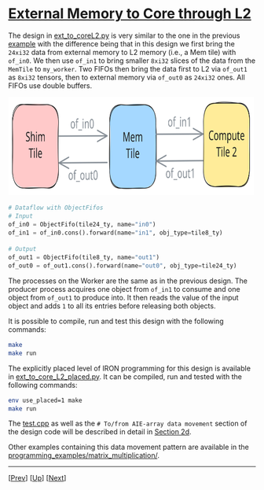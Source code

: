 <!---//===- README.md ---------------------------------------*- Markdown -*-===//
//
// This file is licensed under the Apache License v2.0 with LLVM Exceptions.
// See https://llvm.org/LICENSE.txt for license information.
// SPDX-License-Identifier: Apache-2.0 WITH LLVM-exception
//
// Copyright (C) 2024, Advanced Micro Devices, Inc.
// 
//===----------------------------------------------------------------------===//-->

# <ins>External Memory to Core through L2</ins>

The design in [ext_to_coreL2.py](./ext_to_core.py) is very similar to the one in the previous [example](../02_external_mem_to_core/) with the difference being that in this design we first bring the `24xi32` data from external memory to L2 memory (i.e., a Mem tile) with `of_in0`. We then use `of_in1` to bring smaller `8xi32` slices of the data from the `MemTile` to `my_worker`. Two FIFOs then bring the data first to L2 via `of_out1` as `8xi32` tensors, then to external memory via `of_out0` as `24xi32` ones. All FIFOs use double buffers.

<img src="../../../assets/ExtMemToCoreL2.svg" height=200 width="500">

```python
# Dataflow with ObjectFifos
# Input
of_in0 = ObjectFifo(tile24_ty, name="in0")
of_in1 = of_in0.cons().forward(name="in1", obj_type=tile8_ty)

# Output
of_out1 = ObjectFifo(tile8_ty, name="out1")
of_out0 = of_out1.cons().forward(name="out0", obj_type=tile24_ty)
```

The processes on the Worker are the same as in the previous design. The producer process acquires one object from `of_in1` to consume and one object from `of_out1` to produce into. It then reads the value of the input object and adds `1` to all its entries before releasing both objects.

It is possible to compile, run and test this design with the following commands:
```bash
make
make run
```

The explicitly placed level of IRON programming for this design is available in [ext_to_core_L2_placed.py](./ext_to_core_L2_placed.py). It can be compiled, run and tested with the following commands:
```bash
env use_placed=1 make
make run
```

The [test.cpp](./test.cpp) as well as the `# To/from AIE-array data movement` section of the design code will be described in detail in [Section 2d](../../section-2d/).

Other examples containing this data movement pattern are available in the [programming_examples/matrix_multiplication/](../../../../programming_examples/basic/matrix_multiplication/).

-----
[[Prev](../02_external_mem_to_core/)] [[Up](..)] [[Next](../04_distribute_L2/)]
